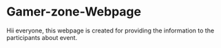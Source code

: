 # Gamer-zone-Webpage
Hii everyone, this webpage is created  for  providing the information to the participants about event. 
